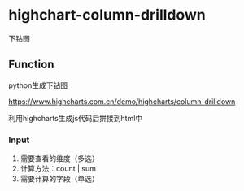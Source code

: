 # highchart-column-drilldown
下钻图
## Function
python生成下钻图

https://www.highcharts.com.cn/demo/highcharts/column-drilldown

利用highcharts生成js代码后拼接到html中

### Input

1. 需要查看的维度（多选）
2. 计算方法：count | sum
3. 需要计算的字段（单选）